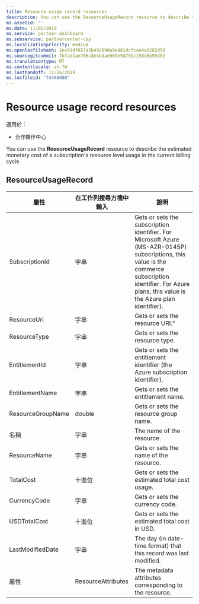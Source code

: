 ```yaml
---
title: Resource usage record resources
description: You can use the ResourceUsageRecord resource to describe the estimated monetary cost of a subscription's resource level usage in the current billing cycle.
ms.assetid: ''
ms.date: 11/01/2019
ms.service: partner-dashboard
ms.subservice: partnercenter-csp
ms.localizationpriority: medium
ms.openlocfilehash: 2ec59df657a5b49209da9e801dcfcae4a3282d56
ms.sourcegitcommit: fbfad1ae706c8e4bdae080e5d79bc158d6b55d02
ms.translationtype: MT
ms.contentlocale: zh-TW
ms.lasthandoff: 11/26/2019
ms.locfileid: "74488088"
---
```

# <a name="resource-usage-record-resources"></a>Resource usage record resources

適用於：

- 合作夥伴中心

You can use the **ResourceUsageRecord** resource to describe the estimated monetary cost of a subscription's resource level usage in the current billing cycle.

## <a name="resourceusagerecord"></a>ResourceUsageRecord

| 屬性         | 在工作列搜尋方塊中輸入               | 說明                                                                                   |
|------------------|--------------------|-----------------------------------------------------------------------------------------------|
| SubscriptionId           | 字串             | Gets or sets the subscription identifier. For Microsoft Azure (MS-AZR-0145P) subscriptions, this value is the commerce subscription identifier. For Azure plans, this value is the Azure plan identifier).                  |
| ResourceUri  | 字串             | Gets or sets the resource URI."                                                        |
| ResourceType          | 字串             | Gets or sets the resource type.                                       |
| EntitlementId               | 字串             | Gets or sets the entitlement identifier (the Azure subscription identifier).                                                 |
| EntitlementName             | 字串             | Gets or sets the entitlement name.                                                     |
| ResourceGroupName        | double             | Gets or sets the resource group name.   |
| 名稱   | 字串             | The name of the resource. |
| ResourceName   | 字串             | Gets or sets the name of the resource. |
| TotalCost   | 十進位             | Gets or sets the estimated total cost usage. |
| CurrencyCode   | 字串             | Gets or sets the currency code.                                          |
| USDTotalCost   | 十進位             | Gets or sets the estimated total cost in USD.                                         |
| LastModifiedDate | 字串             | The day (in date-time format) that this record was last modified.                             |
| 屬性       | ResourceAttributes | The metadata attributes corresponding to the resource.                                        |                                           |
